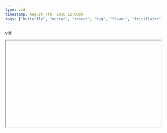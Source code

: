 ```yaml
---
type: vid
timestamp: August 7th, 2016 12:00pm
tags: ["butterfly", "nectar", "insect", "bug", "flower", "fritillaire", "photography"]
---
```

vid
<iframe width="500" height="281"  id="youtube_iframe" src="https://www.youtube.com/embed/Cyk9V6CnYt8\[!\[thumbnail\]\(http://i3.ytimg.com/vi//maxresdefault.jpg\)\]\(https://www.youtube.com/watch\?v=\)></iframe>                    
                                            
one of these I think

<a href="https://en.wikipedia.org/wiki/List_of_fritillaries_(butterflies)" target="_blank">https://en.wikipedia.org/wiki/List_of_fritillaries_(butterflies)</a><br/>
 
                                                    <div id="footer">
                <span id="timestamp"> August 7th, 2016 12:00pm </span>
                                                          <span class="tag">butterfly</span>
                                          <span class="tag">nectar</span>
                                          <span class="tag">insect</span>
                                          <span class="tag">bug</span>
                                          <span class="tag">flower</span>
                                          <span class="tag">fritillaire</span>
                                          <span class="tag">photography</span>
                                                    
            </body>
        </html>

        
<small>source: https://saturdayxiii.tumblr.com/post/148598120941</small>